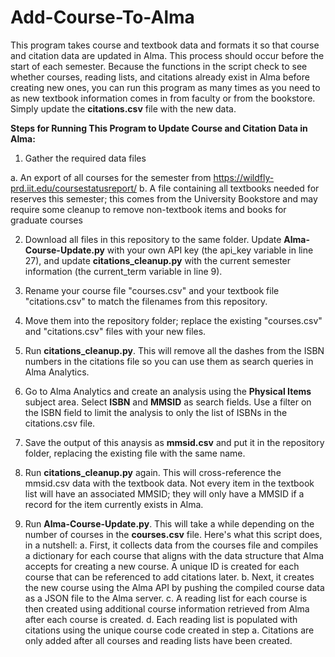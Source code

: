# Add-Course-To-Alma

This program takes course and textbook data and formats it so that course and citation data are updated in Alma.
This process should occur before the start of each semester. Because the functions in the script check to see whether courses, reading lists, and citations already exist in Alma before creating new ones, you can run this program as many times as you need to as new textbook information comes in from faculty or from the bookstore. Simply update the **citations.csv** file with the new data.


**Steps for Running This Program to Update Course and Citation Data in Alma:**

1. Gather the required data files
   
  a. An export of all courses for the semester from https://wildfly-prd.iit.edu/coursestatusreport/
  b. A file containing all textbooks needed for reserves this semester; this comes from the University Bookstore and may require some cleanup to remove non-textbook items and books for graduate courses

2. Download all files in this repository to the same folder. Update **Alma-Course-Update.py** with your own API key (the api_key variable in line 27), and update **citations_cleanup.py** with the current semester information (the current_term variable in line 9).
   
3. Rename your course file "courses.csv" and your textbook file "citations.csv" to match the filenames from this repository.
   
4. Move them into the repository folder; replace the existing "courses.csv" and "citations.csv" files with your new files.
   
5. Run **citations_cleanup.py**. This will remove all the dashes from the ISBN numbers in the citations file so you can use them as search queries in Alma Analytics.
   
6. Go to Alma Analytics and create an analysis using the **Physical Items** subject area. Select **ISBN** and **MMSID** as search fields. Use a filter on the ISBN field to limit the analysis to only the list of ISBNs in the citations.csv file.
   
7. Save the output of this anaysis as **mmsid.csv** and put it in the repository folder, replacing the existing file with the same name.
    
8. Run **citations_cleanup.py** again. This will cross-reference the mmsid.csv data with the textbook data. Not every item in the textbook list will have an associated MMSID; they will only have a MMSID if a record for the item currently exists in Alma.
    
9. Run **Alma-Course-Update.py**. This will take a while depending on the number of courses in the **courses.csv** file. Here's what this script does, in a nutshell:
   a. First, it collects data from the courses file and compiles a dictionary for each course that aligns with the data structure that Alma accepts for creating a new course. A unique ID is created for each course that can be referenced to add citations later.
   b. Next, it creates the new course using the Alma API by pushing the compiled course data as a JSON file to the Alma server.
   c. A reading list for each course is then created using additional course information retrieved from Alma after each course is created.
   d. Each reading list is populated with citations using the unique course code created in step a. Citations are only added after all courses and reading lists have been created.
   
